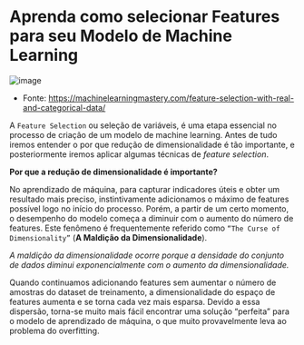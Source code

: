 # Aprenda como selecionar Features para seu Modelo de Machine Learning

![image](https://user-images.githubusercontent.com/63373520/141599584-39d11de6-dcab-4c6f-96aa-c754dc3a2370.png)
- Fonte: https://machinelearningmastery.com/feature-selection-with-real-and-categorical-data/

A `Feature Selection` ou seleção de variáveis, é uma etapa essencial no processo de criação de um modelo de machine learning. Antes de tudo iremos entender o por que redução de dimensionalidade é tão importante, e posteriormente iremos aplicar algumas técnicas de _feature selection_.

**Por que a redução de dimensionalidade é importante?**

No aprendizado de máquina, para capturar indicadores úteis e obter um resultado mais preciso, instintivamente adicionamos o máximo de features possível logo no início do processo. Porém, a partir de um certo momento, o desempenho do modelo começa a diminuir com o aumento do número de features. Este fenômeno é frequentemente referido como `“The Curse of Dimensionality”` (**A Maldição da Dimensionalidade**).

_A maldição da dimensionalidade ocorre porque a densidade do conjunto de dados diminui exponencialmente com o aumento da dimensionalidade._

Quando continuamos adicionando features sem aumentar o número de amostras do dataset de treinamento, a dimensionalidade do espaço de features aumenta e se torna cada vez mais esparsa. Devido a essa dispersão, torna-se muito mais fácil encontrar uma solução “perfeita” para o modelo de aprendizado de máquina, o que muito provavelmente leva ao problema do overfitting.



